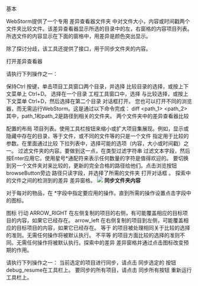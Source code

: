 基本

WebStorm提供了一个专用 差异查看器文件夹 中对文件大小，内容或时间戳两个文件夹比较文件。该差异查看器显示所选的目录中的左，右窗格的内容项目列表。所选文件的内容显示在下面的窗格中，用差异是颜色突出显示。

除了探讨分歧，该工具还提供了接口，用于同步文件夹的内容。

打开差异查看器

请执行下列操作之一：

保持Ctrl 按键，单击项目工具窗口两个目录，并选择 比较目录的选择，或按上下文菜单上 Ctrl+D。
选择在一个目录 工程工具窗口中，选择 与比较选择，或按上下文菜单 Ctrl+D，然后选择在第二个目录 对话框打开。
您也可以打开不同的浏览器，而无需运行WebStorm。这是通过以下命令完成： <path to WebStorm executable file> diff <path_1> <path_2> 其中，path_1和path_2是路径到相关的文件夹。
两个文件夹中的差异查看器比较

配置的布局 项目列表。使用工具栏按钮来缩小或扩大项目集展现。例如，显示或隐藏中存在的目录，等于文件，或不同的文件等的只是一个文件
指定用于比较的参数。在里面通过比较 下拉列表中，选择可能的选项（内容，大小或时间戳）之一。
过滤文件夹的内容。要做到这一点，在类型过滤字符串 过滤文本字段，然后按Enter应用它。使用星号*通配符来表示任何数量的字符是值得欢迎的。
要切换到另一个文件夹对来比较的，更新的完全合格的路径给他们。点击浏览按钮browseButton旁边 路径只读字段，并选择了所需的文件夹 打开对话框 。
探索中的文件之间的检测到的差异 差异窗格。
![](https://www.jetbrains.com/help/img/idea/compareFolders.png)
**同步文件夹内容**

对于每对的物品，在 *字段中指定要应用的操作。直到所需的操作设置点击字段中的图标。


图标	行动
 ARROW_RIGHT	在左侧复制的项目的右侧，有可能覆盖相应的目标项目的内容，如果它已经存在。
 arrow_left	在右侧复制的项目到左侧，可能覆盖相应的目标项目的内容，如果它已经存在。
 等于	的项目被处理相同关于比较的选择的准则。无需任何操作将被默认执行。
 不平等	的项目方面比较的选择的准则不同。无需任何操作将被默认执行。探索中的差异 差异窗格并通过点击图标改变预期的作用。


请执行下列操作之一：
当前选定的项目进行同步，请点击 同步选定的 按钮debug_resume在工具栏上。
要同步的所有项目，请点击 同步所有按钮  重新运行工具栏上。
